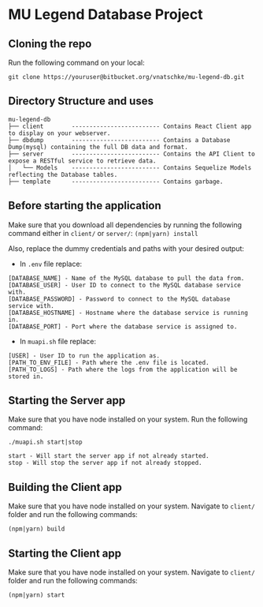 # MU Legend Database Project

## Cloning the repo
Run the following command on your local:
```
git clone https://youruser@bitbucket.org/vnatschke/mu-legend-db.git
```

## Directory Structure and uses
```
mu-legend-db
├── client        ------------------------- Contains React Client app to display on your webserver.
├── dbdump        ------------------------- Contains a Database Dump(mysql) containing the full DB data and format.
├── server        ------------------------- Contains the API Client to expose a RESTful service to retrieve data.
│   └── Models    ------------------------- Contains Sequelize Models reflecting the Database tables.
├── template      ------------------------- Contains garbage.
```

## Before starting the application
Make sure that you download all dependencies by running the following command either in `client/` or `server/`:
`(npm|yarn) install`

Also, replace the dummy credentials and paths with your desired output:

- In `.env` file replace:
```
[DATABASE_NAME] - Name of the MySQL database to pull the data from.
[DATABASE_USER] - User ID to connect to the MySQL database service with.
[DATABASE_PASSWORD] - Password to connect to the MySQL database service with.
[DATABASE_HOSTNAME] - Hostname where the database service is running in.
[DATABASE_PORT] - Port where the database service is assigned to.
```

- In `muapi.sh` file replace:
```
[USER] - User ID to run the application as.
[PATH_TO_ENV_FILE] - Path where the .env file is located.
[PATH_TO_LOGS] - Path where the logs from the application will be stored in.
```

## Starting the Server app
Make sure that you have node installed on your system. Run the following command:
```
./muapi.sh start|stop

start - Will start the server app if not already started.
stop - Will stop the server app if not already stopped.
```

## Building the Client app
Make sure that you have node installed on your system. Navigate to `client/` folder and run the following commands:
```
(npm|yarn) build
```

## Starting the Client app
Make sure that you have node installed on your system. Navigate to `client/` folder and run the following commands:
```
(npm|yarn) start
```